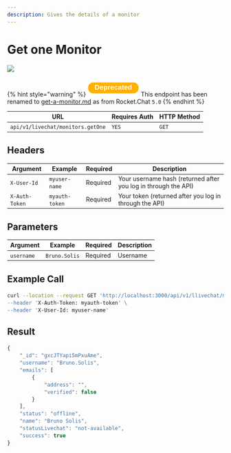 ```yaml
---
description: Gives the details of a monitor
---
```


# Get one Monitor

![](../../../../../../../.gitbook/assets/enterprise.jpg)

{% hint style="warning" %}
![](../../../../../../../.gitbook/assets/Deprecated.png) This endpoint has been renamed to [get-a-monitor.md](get-a-monitor.md "mention") as from Rocket.Chat `5.0`
{% endhint %}

| URL                               | Requires Auth | HTTP Method |
| --------------------------------- | ------------- | ----------- |
| `api/v1/livechat/monitors.getOne` | `YES`         | `GET`       |

## Headers

| Argument       | Example        | Required | Description                                                    |
| -------------- | -------------- | -------- | -------------------------------------------------------------- |
| `X-User-Id`    | `myuser-name`  | Required | Your username hash (returned after you log in through the API) |
| `X-Auth-Token` | `myauth-token` | Required | Your token (returned after you log in through the API)         |

## Parameters

| Argument   | Example       | Required | Description |
| ---------- | ------------- | -------- | ----------- |
| `username` | `Bruno.Solis` | Required | Username    |

## Example Call

```bash
curl --location --request GET 'http://localhost:3000/api/v1/llivechat/monitors.getOne?username=Bruno.Solis \
--header 'X-Auth-Token: myauth-token' \
--header 'X-User-Id: myuser-name'
```

## Result

```javascript
{
    "_id": "gxcJTYapi5mPxuAme",
    "username": "Bruno.Solis",
    "emails": [
        {
            "address": "",
            "verified": false
        }
    ],
    "status": "offline",
    "name": "Bruno Solis",
    "statusLivechat": "not-available",
    "success": true
}
```
